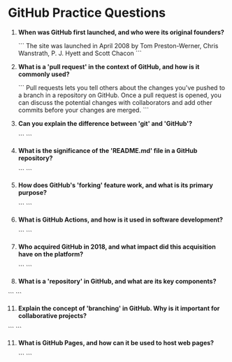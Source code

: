 # GitHub Practice Questions

1. **When was GitHub first launched, and who were its original founders?**

   \`\`\`
   The site was launched in April 2008 by Tom Preston-Werner, Chris Wanstrath, P. J. Hyett and Scott Chacon 
   \`\`\`

3. **What is a 'pull request' in the context of GitHub, and how is it commonly used?**

   \`\`\`
Pull requests lets you tell others about the changes you've pushed to a branch in a repository on GitHub. Once a pull request is opened, you can discuss the potential changes with collaborators and add other commits before your changes are merged.
   \`\`\`

5. **Can you explain the difference between 'git' and 'GitHub'?**

   \`\`\`
   \`\`\`

6. **What is the significance of the 'README.md' file in a GitHub repository?**

   \`\`\`
   \`\`\`

7. **How does GitHub's 'forking' feature work, and what is its primary purpose?**

   \`\`\`
   \`\`\`

8. **What is GitHub Actions, and how is it used in software development?**

   \`\`\`
   \`\`\`

9. **Who acquired GitHub in 2018, and what impact did this acquisition have on the platform?**

   \`\`\`
   \`\`\`

10. **What is a 'repository' in GitHub, and what are its key components?**

   \`\`\`
   \`\`\`

11. **Explain the concept of 'branching' in GitHub. Why is it important for collaborative projects?**

   \`\`\`
   \`\`\`

11. **What is GitHub Pages, and how can it be used to host web pages?**

    \`\`\`
    \`\`\`

